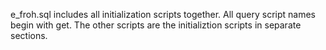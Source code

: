 e_froh.sql includes all initialization scripts together. All query script names begin with get. The other scripts are the initializtion scripts in separate sections. 
